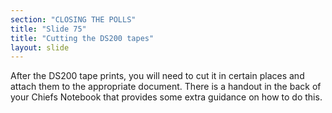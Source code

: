 ```yaml
---
section: "CLOSING THE POLLS"
title: "Slide 75"
title: "Cutting the DS200 tapes"
layout: slide
---
```


After the DS200 tape prints, you will need to cut it in certain places and attach them to the appropriate document. There is a handout in the back of your Chiefs Notebook that provides some extra guidance on how to do this.





